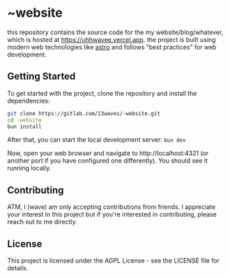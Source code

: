 # ~website
this repository contains the source code for the my website/blog/whatever, which is hosted at https://uhhwavee.vercel.app. the project is built using modern web technologies like [astro](https://astro.build) and follows "best practices" for web development.

## Getting Started
To get started with the project, clone the repository and install the dependencies:

```bash
git clone https://gitlab.com/13waves/-website.git
cd -website
bun install
```

After that, you can start the local development server:
`bun dev`

Now, open your web browser and navigate to http://localhost:4321 (or another port if you have configured one differently). You should see it running locally.

## Contributing
ATM, I (wave) am only accepting contributions from friends. I appreciate your interest in this project but if you're interested in contributing, please reach out to me directly.

## License
This project is licensed under the AGPL License - see the LICENSE file for details.
